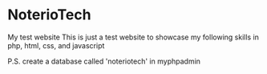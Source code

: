 # NoterioTech
 My test website
This is just a test website to showcase my following skills in php, html, css, and javascript

P.S. create a database called 'noteriotech' in myphpadmin